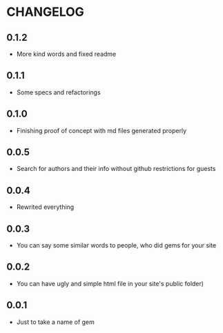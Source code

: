 # CHANGELOG

## 0.1.2

  * More kind words and fixed readme

## 0.1.1

  * Some specs and refactorings

## 0.1.0

  * Finishing proof of concept with md files generated properly

## 0.0.5

  * Search for authors and their info without github restrictions for
    guests

## 0.0.4

  * Rewrited everything

## 0.0.3

  * You can say some similar words to people, who did gems for your site

## 0.0.2

  * You can have ugly and simple html file in your site's public folder)

## 0.0.1

  * Just to take a name of gem
